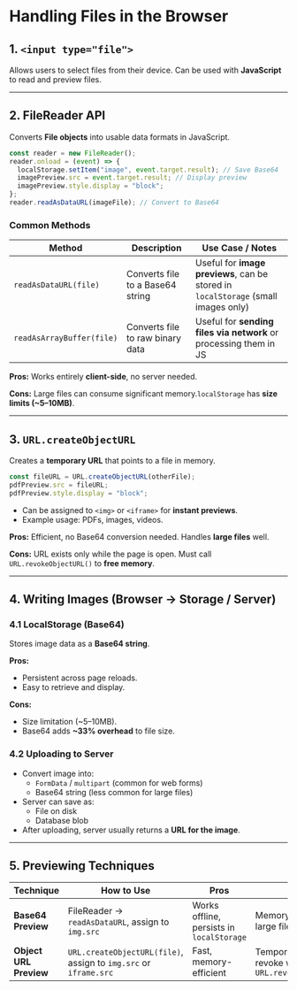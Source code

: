 # Handling Files in the Browser

## 1. `<input type="file">`

Allows users to select files from their device. Can be used with **JavaScript** to read and preview files.

---

## 2. FileReader API

Converts **File objects** into usable data formats in JavaScript.

```js
const reader = new FileReader();
reader.onload = (event) => {
  localStorage.setItem("image", event.target.result); // Save Base64
  imagePreview.src = event.target.result; // Display preview
  imagePreview.style.display = "block";
};
reader.readAsDataURL(imageFile); // Convert to Base64
```

### Common Methods

| Method                    | Description                      | Use Case / Notes                                                                   |
| ------------------------- | -------------------------------- | ---------------------------------------------------------------------------------- |
| `readAsDataURL(file)`     | Converts file to a Base64 string | Useful for **image previews**, can be stored in `localStorage` (small images only) |
| `readAsArrayBuffer(file)` | Converts file to raw binary data | Useful for **sending files via network** or processing them in JS                  |

**Pros:** Works entirely **client-side**, no server needed.

**Cons:** Large files can consume significant memory.`localStorage` has **size limits (~5–10MB)**.

---

## 3. `URL.createObjectURL`

Creates a **temporary URL** that points to a file in memory.

```js
const fileURL = URL.createObjectURL(otherFile);
pdfPreview.src = fileURL;
pdfPreview.style.display = "block";
```

- Can be assigned to `<img>` or `<iframe>` for **instant previews**.
- Example usage: PDFs, images, videos.

**Pros:** Efficient, no Base64 conversion needed. Handles **large files** well.

**Cons:** URL exists only while the page is open. Must call `URL.revokeObjectURL()` to **free memory**.

---

## 4. Writing Images (Browser → Storage / Server)

### 4.1 LocalStorage (Base64)

Stores image data as a **Base64 string**.

**Pros:**

- Persistent across page reloads.
- Easy to retrieve and display.

**Cons:**

- Size limitation (~5–10MB).
- Base64 adds **~33% overhead** to file size.

### 4.2 Uploading to Server

- Convert image into:
  - `FormData` / `multipart` (common for web forms)
  - Base64 string (less common for large files)
- Server can save as:
  - File on disk
  - Database blob
- After uploading, server usually returns a **URL for the image**.

---

## 5. Previewing Techniques

| Technique              | How to Use                                                       | Pros                                      | Cons                                                |
| ---------------------- | ---------------------------------------------------------------- | ----------------------------------------- | --------------------------------------------------- |
| **Base64 Preview**     | FileReader → `readAsDataURL`, assign to `img.src`                | Works offline, persists in `localStorage` | Memory-heavy for large files                        |
| **Object URL Preview** | `URL.createObjectURL(file)`, assign to `img.src` or `iframe.src` | Fast, memory-efficient                    | Temporary; must revoke with `URL.revokeObjectURL()` |
